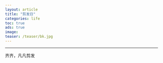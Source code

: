 ```yaml
---
layout: article
title: "剪发日"
categories: life
toc: true
ads: true
image:
teaser: /teaser/bk.jpg
---
```


---

齐齐，凡凡剪发